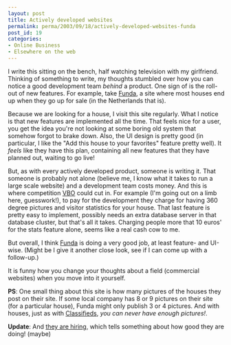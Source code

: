 ```yaml
---
layout: post
title: Actively developed websites
permalink: perma/2003/09/18/actively-developed-websites-funda
post_id: 19
categories: 
- Online Business
- Elsewhere on the web
---
```


I write this sitting on the bench, half watching television with my girlfriend. Thinking of something to write, my thoughts stumbled over how you can notice a good development team _behind_ a product. One sign of is the roll-out of new features. For example, take [Funda](http:/www.funda.nl/), a site where most houses end up when they go up for sale (in the Netherlands that is).

Because we are looking for a house, I visit this site regularly. What I notice is that new features are implemented all the time. That feels nice for a user, you get the idea you're not looking at some boring old system that somehow forgot to brake down. Also, the UI design is pretty good (in particular, I like the "Add this house to your favorites" feature pretty well). It _feels_ like they have this plan, containing all new features that they have planned out, waiting to go live!

But, as with every actively developed product, someone is writing it. That someone is probably not alone (believe me, I know what it takes to run a large scale website) and a development team costs money. And this is where competition [VBO](http:/www.vbo.nl/) could cut in. For example (I'm going out on a limb here, guesswork!), to pay for the development they charge for having 360 degree pictures and visitor statistics for your house. That last feature is pretty easy to implement, possibly needs an extra database server in that database cluster, but that's all it takes. Charging people more that 10 euros' for the stats feature alone, seems like a real cash cow to me.

But overall, I think [Funda](http:/www.funda.nl/) is doing a very good job, at least feature- and UI-wise. (Might be I give it another close look, see if I can come up with a follow-up.)

It is funny how you change your thoughts about a field (commercial websites) when you move into it yourself.

**PS**: One small thing about this site is how many pictures of the houses they post on their site. If some local company has 8 or 9 pictures on their site (for a particular house), Funda might only publish 3 or 4 pictures. And with houses, just as with [Classifieds](http:/www.marktplaats.nl/), *you can never have enough pictures!*.

**Update**: And [they are hiring](http://www.funda.nl/about/default.aspx?pagina=/nl/algemene-teksten-funda-sites/fundanl/over-funda/werken-bij-funda), which tells something about how good they are doing! (maybe)
